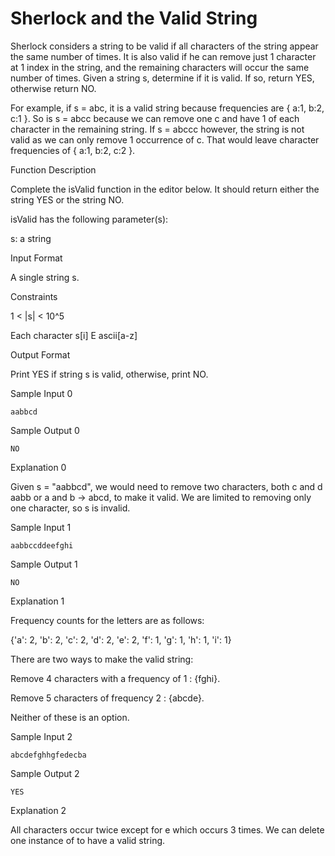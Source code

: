 # Sherlock and the Valid String

Sherlock considers a string to be valid if all characters of the string appear the same number of times. It is also valid if he can remove just 1 character at 1 index in the string, and the remaining characters will occur the same number of times. Given a string s, determine if it is valid. If so, return YES, otherwise return NO.

For example, if s = abc, it is a valid string because frequencies are { a:1, b:2, c:1 }. So is s = abcc because we can remove one c and have 1 of each character in the remaining string. If s = abccc however, the string is not valid as we can only remove 1 occurrence of c. That would leave character frequencies of { a:1, b:2, c:2 }. 

Function Description

Complete the isValid function in the editor below. It should return either the string YES or the string NO.

isValid has the following parameter(s):

 s: a string

Input Format

A single string s.

Constraints

1 < |s| < 10^5

Each character s[i] E ascii[a-z]

Output Format

Print YES if string s is valid, otherwise, print NO.

Sample Input 0

    aabbcd

Sample Output 0

    NO

Explanation 0

Given s = "aabbcd", we would need to remove two characters, both c and d aabb or a and b -> abcd, to make it valid. We are limited to removing only one character, so s is invalid.

Sample Input 1

    aabbccddeefghi

Sample Output 1

    NO

Explanation 1

Frequency counts for the letters are as follows:

{'a': 2, 'b': 2, 'c': 2, 'd': 2, 'e': 2, 'f': 1, 'g': 1, 'h': 1, 'i': 1}

There are two ways to make the valid string:

Remove 4 characters with a frequency of 1 : {fghi}.

Remove 5 characters of frequency 2 : {abcde}.

Neither of these is an option.

Sample Input 2

    abcdefghhgfedecba

Sample Output 2

    YES

Explanation 2

All characters occur twice except for e which occurs 3 times. We can delete one instance of to have a valid string.
